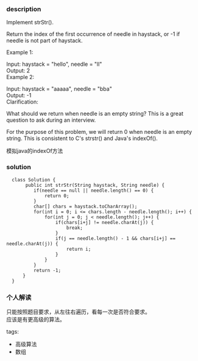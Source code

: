 ### description    
  Implement strStr().  
    
  Return the index of the first occurrence of needle in haystack, or -1 if needle is not part of haystack.  
    
  Example 1:  
    
  Input: haystack = "hello", needle = "ll"  
  Output: 2  
  Example 2:  
    
  Input: haystack = "aaaaa", needle = "bba"  
  Output: -1  
  Clarification:  
    
  What should we return when needle is an empty string? This is a great question to ask during an interview.  
    
  For the purpose of this problem, we will return 0 when needle is an empty string. This is consistent to C's strstr() and Java's indexOf().  
    
  模拟java的indexOf方法  
### solution    
```    
  class Solution {  
       public int strStr(String haystack, String needle) {  
          if(needle == null || needle.length() == 0) {  
              return 0;  
          }  
          char[] chars = haystack.toCharArray();  
          for(int i = 0; i <= chars.length - needle.length(); i++) {  
              for(int j = 0; j < needle.length(); j++) {  
                  if(chars[i+j] != needle.charAt(j)) {  
                      break;  
                  }  
                  if(j == needle.length() - 1 && chars[i+j] == needle.charAt(j)) {  
                      return i;  
                  }  
              }  
          }  
          return -1;  
      }  
  }  
```    
    
### 个人解读    
  只能按照题目要求，从左往右遍历，看每一次是否符合要求。  
  应该是有更高级的算法。  
    
tags:    
  -  高级算法  
  -  数组  
